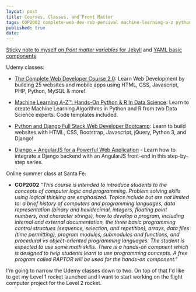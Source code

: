 ```yaml
---
layout: post
title: Courses, Classes, and Front Matter
tags: COP2002 complete-web-dev-rob-percival machine-learning-a-z python-django-full-stack django-angularjs-for-a-powerful-web-app
published: true
date: 
---
```


[Sticky note to myself on *front matter variables* for Jekyll](https://jekyllrb.com/docs/frontmatter/) and [YAML basic components](https://en.wikipedia.org/wiki/YAML#Basic_components)

Udemy classes: 

- [The Complete Web Developer Course 2.0](https://www.udemy.com/the-complete-web-developer-course-2/): Learn Web Development by building 25 websites and mobile apps using HTML, CSS, Javascript, PHP, Python, MySQL & more!

- [Machine Learning A-Z™: Hands-On Python & R In Data Science](https://www.udemy.com/machinelearning/): Learn to create Machine Learning Algorithms in Python and R from two Data Science experts. Code templates included.

- [Python and Django Full Stack Web Developer Bootcamp](https://www.udemy.com/python-and-django-full-stack-web-developer-bootcamp/): Learn to build websites with HTML, CSS, Bootstrap, Javascript, jQuery, Python 3, and Django!

- [Django + AngularJS for a Powerful Web Application](https://www.udemy.com/django-angularjs/) - Learn how to integrate a Django backend with an AngularJS front-end in this step-by-step series.

Online summer class at Santa Fe: 

- **COP2002** *"This course is intended to introduce students to the concepts of computer logic and programming. Problem solving skills using logical thinking are emphasized. Topics include but are not limited to: a brief history of computers and programming languages, data representation (binary and hexidecimal, integers, floating point numbers, and character strings), how to develop a program, including internal and external documentation, the three basic programming control structues (sequence, selection, and repetition), arrays, data files (time permitting), program modules, submodules and functions, and procedural vs object-oriented programming languages. The student is expected to use some math skills. There is a hands-on compnent which is designed to help students learn to use programming concepts. A free program called RAPTOR will be used for the hands-on component."*

I'm going to narrow the Udemy classes down to two. On top of that I'd like to get my Level 1 rocket launched and I want to start working on the flight computer project for the Level 2 rocket.
